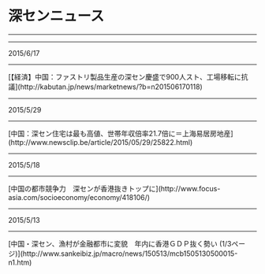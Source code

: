 # 深センニュース
---
<hr>
2015/6/17
<hr>
[【経済】中国：ファストリ製品生産の深セン慶盛で900人スト、工場移転に抗議](http://kabutan.jp/news/marketnews/?b=n201506170118)
<hr>
2015/5/29
<hr>
[中国：深セン住宅は最も高値、世帯年収倍率21.7倍に＝上海易居房地産](http://www.newsclip.be/article/2015/05/29/25822.html)
<hr>
2015/5/18
<hr>
[中国の都市競争力　深センが香港抜きトップに](http://www.focus-asia.com/socioeconomy/economy/418106/)
<hr>
2015/5/13
<hr>
[中国・深セン、漁村が金融都市に変貌　年内に香港ＧＤＰ抜く勢い (1/3ページ)](http://www.sankeibiz.jp/macro/news/150513/mcb1505130500015-n1.htm)
